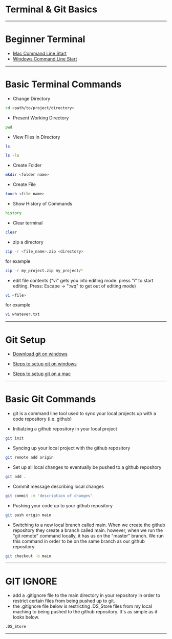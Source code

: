 # Terminal & Git Basics

---

# Beginner Terminal

- [Mac Command Line Start](https://www.theodinproject.com/courses/web-development-101/lessons/command-line-basics-web-development-101)
- [Windows Command Line Start](https://www.atlassian.com/git/tutorials/git-bash)

---

# Basic Terminal Commands

- Change Directory
```bash
cd <path/to/project/directory>
```
- Present Working Directory
```bash
pwd
```
- View Files in Directory
```bash
ls
```
```bash
ls -la
```
- Create Folder
```bash
mkdir <folder name>
```
- Create File
```bash
touch <file name>
```
- Show History of Commands
```bash
history
```
- Clear terminal
```bash
clear
```
- zip a directory
```bash
zip -r <file_name>.zip <directory>
```
for example
```bash
zip -r my_project.zip my_project/*
```
- edit file contents ("vi" gets you into editing mode. press "i" to start editing. Press: Escape -> ":wq" to get out of editing mode)
```bash
vi <file>
```
for example
```bash
vi whatever.txt
```
---

# Git Setup
- [Download git on windows](https://git-scm.com/download/win)
- [Steps to setup git on windows](https://phoenixnap.com/kb/how-to-install-git-windows)

- [Steps to setup git on a mac](https://www.atlassian.com/git/tutorials/install-git)

---

# Basic Git Commands
- git is a command line tool used to sync your local projects up with a code repository (i.e. github)

- Initialzing a github repository in your local project
```bash
git init
```
- Syncing up your local project with the github repository
```bash
git remote add origin
```
- Set up all local changes to eventually be pushed to a github repository
```bash
git add .
```
- Commit message describing local changes
```bash
git commit -m 'description of changes'
```
- Pushing your code up to your github repository
```bash
git push origin main
```
- Switching to a new local branch called main. When we create the github repository they create a branch called main. however, when we run the "git remote" command locally, it has us on the "master" branch. We run this command in order to be on the same branch as our github repository
```bash
git checkout -b main
```
---
# GIT IGNORE
- add a .gitignore file to the main directory in your repository in order to restrict certain files from being pushed up to git.
- the .gitignore file below is restricting .DS_Store files from my local maching to being pushed to the github repository. It's as simple as it looks below.
```
.DS_Store
```
---
